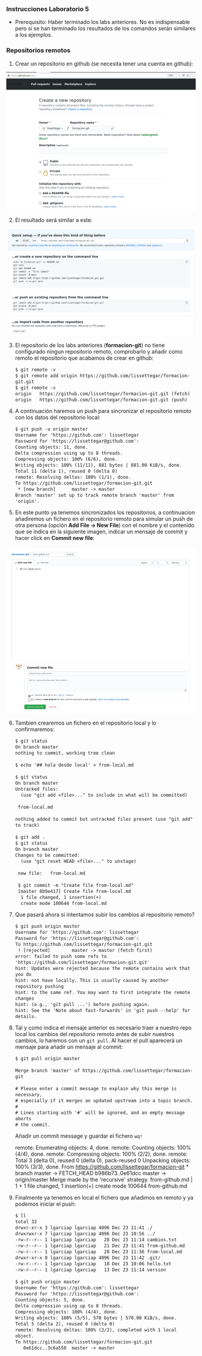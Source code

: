 ### Instrucciones Laboratorio 5

* Prerequisito: Haber terminado los labs anteriores. No es indispensable pero si se han terminado los resultados de los comandos serán similares a los ejemplos.

### Repositorios remotos

1. Crear un repositorio en github (se necesita tener una cuenta en github):

 ![alt github-1][github-1]

 [github-1]: ../imagenes/github-1.png

2. El resultado será similar a este:

 ![alt github-2][github-2]

 [github-2]: ../imagenes/github-2.png

3. El repositorio de los labs anteriores (**formacion-git**) no tiene configurado ningun repositorio remoto, comprobarlo y añadir como remoto el repositorio que acabamos de crear en github:

       $ git remote -v
       $ git remote add origin https://github.com/lissettegar/formacion-git.git
       $ git remote -v
       origin	https://github.com/lissettegar/formacion-git.git (fetch)
       origin	https://github.com/lissettegar/formacion-git.git (push)

4. A continuación haremos un push para sincronizar el repositorio remoto con los datos del repositorio local:

       $ git push -u origin master
       Username for 'https://github.com': lissettegar
       Password for 'https://lissettegar@github.com':
       Counting objects: 11, done.
       Delta compression using up to 8 threads.
       Compressing objects: 100% (6/6), done.
       Writing objects: 100% (11/11), 881 bytes | 881.00 KiB/s, done.
       Total 11 (delta 1), reused 0 (delta 0)
       remote: Resolving deltas: 100% (1/1), done.
       To https://github.com/lissettegar/formacion-git.git
        * [new branch]      master -> master
       Branch 'master' set up to track remote branch 'master' from 'origin'.

5. En este punto ya tenemos sincronizados los repositorios, a continuacion añadiremos un fichero en el repositorio remoto para simular un push de otra persona (opción **Add File -> New File**) con el nombre y el contenido que se indica en la siguiente imagen, indicar un mensaje de commit y hacer click en **Commit new file**:

 ![alt github-3][github-3]

 [github-3]: ../imagenes/github-3.png

6. Tambien crearemos un fichero en el repositorio local y lo confirmaremos:

       $ git status
       On branch master
       nothing to commit, working tree clean

       $ echo '## hola desde local' > from-local.md

       $ git status
       On branch master
       Untracked files:
         (use "git add <file>..." to include in what will be committed)

       	from-local.md

       nothing added to commit but untracked files present (use "git add" to track)

       $ git add .
       $ git status
       On branch master
       Changes to be committed:
         (use "git reset HEAD <file>..." to unstage)

       	new file:   from-local.md

        $ git commit -m "Create file from-local.md"
        [master 8b9e417] Create file from-local.md
         1 file changed, 1 insertion(+)
         create mode 100644 from-local.md

7. Que pasará ahora si intentamos subir los cambios al repositorio remoto?

       $ git push origin master
       Username for 'https://github.com': lissettegar
       Password for 'https://lissettegar@github.com':
       To https://github.com/lissettegar/formacion-git.git
        ! [rejected]        master -> master (fetch first)
       error: failed to push some refs to 'https://github.com/lissettegar/formacion-git.git'
       hint: Updates were rejected because the remote contains work that you do
       hint: not have locally. This is usually caused by another repository pushing
       hint: to the same ref. You may want to first integrate the remote changes
       hint: (e.g., 'git pull ...') before pushing again.
       hint: See the 'Note about fast-forwards' in 'git push --help' for details.


8. Tal y como indica el mensaje anterior es necesario traer a nuestro repo local los cambios del repositorio remoto antes de subir nuestros cambios, lo haremos con un `git pull`. Al hacer el pull aparecerá un mensaje para añadir un mensaje al commit:

       $ git pull origin master

       Merge branch 'master' of https://github.com/lissettegar/formacion-git

       # Please enter a commit message to explain why this merge is necessary,
       # especially if it merges an updated upstream into a topic branch.
       #
       # Lines starting with '#' will be ignored, and an empty message aborts
       # the commit.

    Añadir un commit message y guardar el fichero `wq!`

      remote: Enumerating objects: 4, done.
      remote: Counting objects: 100% (4/4), done.
      remote: Compressing objects: 100% (2/2), done.
      remote: Total 3 (delta 0), reused 0 (delta 0), pack-reused 0
      Unpacking objects: 100% (3/3), done.
      From https://github.com/lissettegar/formacion-git
       * branch            master     -> FETCH_HEAD
         b986b73..0e61dcc  master     -> origin/master
      Merge made by the 'recursive' strategy.
       from-github.md | 1 +
       1 file changed, 1 insertion(+)
       create mode 100644 from-github.md

9. Finalmente ya tenemos en local el fichero que añadimos en remoto y ya podemos iniciar el push:

       $ ll
       total 32
       drwxr-xr-x 3 lgarciap lgarciap 4096 Dec 23 11:41 ./
       drwxrwxr-x 7 lgarciap lgarciap 4096 Dec 23 10:56 ../
       -rw-r--r-- 1 lgarciap lgarciap   28 Dec 23 11:14 cambios.txt
       -rw-r--r-- 1 lgarciap lgarciap   21 Dec 23 11:41 from-github.md
       -rw-r--r-- 1 lgarciap lgarciap   20 Dec 23 11:36 from-local.md
       drwxr-xr-x 8 lgarciap lgarciap 4096 Dec 23 11:42 .git/
       -rw-r--r-- 1 lgarciap lgarciap   18 Dec 23 10:06 hello.txt
       -rw-r--r-- 1 lgarciap lgarciap   13 Dec 23 11:14 version

       $ git push origin master
       Username for 'https://github.com': lissettegar
       Password for 'https://lissettegar@github.com':
       Counting objects: 5, done.
       Delta compression using up to 8 threads.
       Compressing objects: 100% (4/4), done.
       Writing objects: 100% (5/5), 570 bytes | 570.00 KiB/s, done.
       Total 5 (delta 2), reused 0 (delta 0)
       remote: Resolving deltas: 100% (2/2), completed with 1 local object.
       To https://github.com/lissettegar/formacion-git.git
          0e61dcc..3c6a550  master -> master
